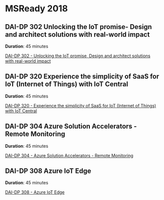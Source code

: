 # MSReady 2018

## DAI-DP 302 Unlocking the IoT promise- Design and architect solutions with real-world impact

**Duration**: 45 minutes

[DAI-DP 302 - Unlocking the IoT promise, Design and architect solutions with real-world impact](/01DAIDP-302/README.md)

## DAI-DP 320 Experience the simplicity of SaaS for IoT (Internet of Things) with IoT Central

**Duration**: 45 minutes

[DAI-DP 320 - Experience the simplicity of SaaS for IoT (Internet of Things) with IoT Central](/02DAIDP-302/README.md)

## DAI-DP 304 Azure Solution Accelerators - Remote Monitoring

**Duration**: 45 minutes

[DAI-DP 304 - Azure Solution Accelerators - Remote Monitoring](/03DAIDP304/README.md)

## DAI-DP 308 Azure IoT Edge

**Duration**: 45 minutes

[DAI-DP 308 - Azure IoT Edge](/04DAIDP308/README.md)
